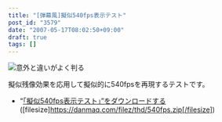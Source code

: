 ```yaml
---
title: "[弾幕風]擬似540fps表示テスト"
post_id: "3579"
date: "2007-05-17T08:02:50+09:00"
draft: true
tags: []
---
```



![意外と違いがよく判る](https://danmaq.com/image/thd/540fps_s.png)

擬似残像効果を応用して擬似的に540fpsを再現するテストです。



  * “[「擬似540fps表示テスト」”をダウンロードする](https://danmaq.com/filez/thd/540fps.zip)([filesize]https://danmaq.com/filez/thd/540fps.zip[/filesize])

